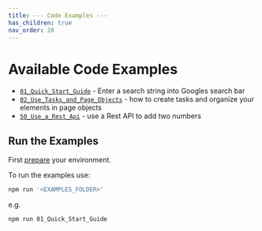 ```yaml
---
title: --- Code Examples ---
has_children: true
nav_order: 20
---
```


# Available Code Examples

* [``01_Quick_Start_Guide``](examples/01_Quick_Start_Guide/README.md) - Enter a search string into Googles search bar
* [``02_Use_Tasks_and_Page_Objects``](02_Use_Tasks_and_Page_Objects) - how to create tasks and organize your elements in page objects
* [``50_Use_a_Rest_Api``](50_Use_a_Rest_Api) - use a Rest API to add two numbers

## Run the Examples

First [prepare](docs/PREPARATION.md) your environment.

To run the examples use:

```bash
npm run '<EXAMPLES_FOLDER>'
```

e.g.

```bash
npm run 01_Quick_Start_Guide
```